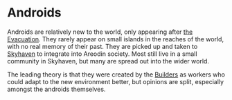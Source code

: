 # Androids

Androids are relatively new to the world, only appearing after [the Evacuation](/history/evacuation). They rarely appear on small islands in the reaches of the world, with no real memory of their past. They are picked up and taken to [Skyhaven](/places/skyhaven) to integrate into Areodin society. Most still live in a small community in Skyhaven, but many are spread out into the wider world.

The leading theory is that they were created by the [Builders](./builders) as workers who could adapt to the new environment better, but opinions are split, especially amongst the androids themselves.
